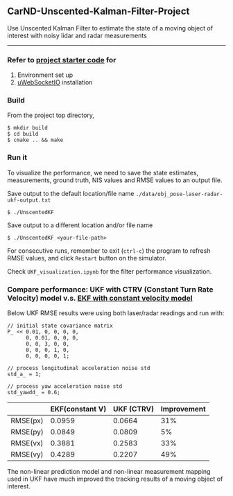 ## CarND-Unscented-Kalman-Filter-Project
Use Unscented Kalman Filter to estimate the state of a moving object of interest with noisy lidar and radar measurements

---

### Refer to [project starter code](https://github.com/udacity/CarND-Unscented-Kalman-Filter-Project) for
1. Environment set up
2. [uWebSocketIO](https://github.com/uNetworking/uWebSockets) installation


### Build
From the project top directory,

```console
$ mkdir build
$ cd build
$ cmake .. && make
```
### Run it
To visualize the performance, we need to save the state estimates, measurements, ground truth, NIS values and RMSE values to an output file.

Save output to the default location/file name `./data/obj_pose-laser-radar-ukf-output.txt`
```console
$ ./UnscentedKF
```
Save output to a different location and/or file name
```console
$ ./UnscentedKF <your-file-path>
```

For consecutive runs, remember to exit (`ctrl-c`) the program to refresh RMSE values, and click `Restart` button on the simulator.  

Check `UKF_visualization.ipynb` for the filter performance visualization.

### Compare performance: UKF with CTRV (Constant Turn Rate Velocity) model v.s. [EKF with constant velocity model](https://github.com/ywang0/Udacity-SDCND-t2/tree/master/CarND-Extended-Kalman-Filter-Project)

Below UKF RMSE results were using both laser/radar readings and run with:

```
// initial state covariance matrix
P_ << 0.01, 0, 0, 0, 0,
      0, 0.01, 0, 0, 0,
      0, 0, 3, 0, 0,
      0, 0, 0, 1, 0,
      0, 0, 0, 0, 1;

// process longitudinal acceleration noise std
std_a_ = 1;

// process yaw acceleration noise std
std_yawdd_ = 0.6;
```  

| | EKF(constant V) | UKF (CTRV) | Improvement |
| --- | --- | --- | --- |
| RMSE(px)| 0.0959 | 0.0664 | 31% |
| RMSE(py)| 0.0849 | 0.0809 | 5% |
| RMSE(vx)| 0.3881 | 0.2583 | 33% |
| RMSE(vy)| 0.4289 | 0.2207 | 49% |

The non-linear prediction model and non-linear measurement mapping used in UKF have much improved the tracking results of a moving object of interest.
